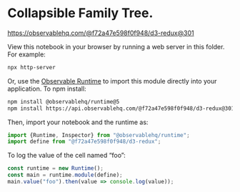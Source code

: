 # Collapsible Family Tree.

https://observablehq.com/@f72a47e598f0f948/d3-redux@301

View this notebook in your browser by running a web server in this folder. For
example:

~~~sh
npx http-server
~~~

Or, use the [Observable Runtime](https://github.com/observablehq/runtime) to
import this module directly into your application. To npm install:

~~~sh
npm install @observablehq/runtime@5
npm install https://api.observablehq.com/@f72a47e598f0f948/d3-redux@301.tgz?v=3
~~~

Then, import your notebook and the runtime as:

~~~js
import {Runtime, Inspector} from "@observablehq/runtime";
import define from "@f72a47e598f0f948/d3-redux";
~~~

To log the value of the cell named “foo”:

~~~js
const runtime = new Runtime();
const main = runtime.module(define);
main.value("foo").then(value => console.log(value));
~~~

